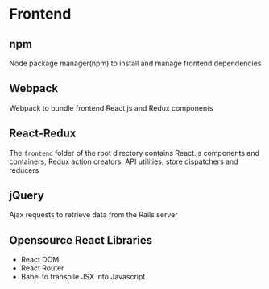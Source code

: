 # Frontend

## npm
Node package manager(npm) to install and manage frontend dependencies

## Webpack
Webpack to bundle frontend React.js and Redux components

## React-Redux
The `frontend` folder of the root directory contains React.js components and containers, Redux action creators, API utilities, store dispatchers and reducers

## jQuery
Ajax requests to retrieve data from the Rails server

## Opensource React Libraries
- React DOM
- React Router
- Babel to transpile JSX into Javascript
